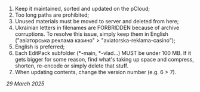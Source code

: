 1. Keep it maintained, sorted and updated on the pCloud;
2. Too long paths are prohibited;
3. Unused materials must be moved to server and deleted from here;
4. Ukrainian letters in filenames are FORBRIDDEN because of archive corruptions. To resolve this issue, simply keep them in English ("авіаторська реклама казино" > "aviatorska-reklama-casino");
5. English is preferred;
6. Each EditPack subfolder (*-main, *-vlad...) MUST be under 100 MB. If it gets bigger for some reason, find what's taking up space and compress, shorten, re-encode or simply delete that stuff.
7. When updating contents, change the version number (e.g. 6 > 7).

*29 March 2025*
